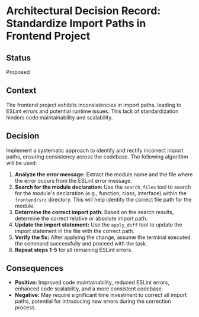 # Architectural Decision Record: Standardize Import Paths in Frontend Project

## Status

Proposed

## Context

The frontend project exhibits inconsistencies in import paths, leading to ESLint errors and potential runtime issues. This lack of standardization hinders code maintainability and scalability.

## Decision

Implement a systematic approach to identify and rectify incorrect import paths, ensuring consistency across the codebase. The following algorithm will be used:

1. **Analyze the error message:** Extract the module name and the file where the error occurs from the ESLint error message.
2. **Search for the module declaration:** Use the `search_files` tool to search for the module's declaration (e.g., function, class, interface) within the `frontend/src` directory. This will help identify the correct file path for the module.
3. **Determine the correct import path:** Based on the search results, determine the correct relative or absolute import path.
4. **Update the import statement:** Use the `apply_diff` tool to update the import statement in the file with the correct path.
5. **Verify the fix:** After applying the change, assume the terminal executed the command successfully and proceed with the task.
6. **Repeat steps 1-5** for all remaining ESLint errors.

## Consequences

* **Positive:** Improved code maintainability, reduced ESLint errors, enhanced code scalability, and a more consistent codebase.
* **Negative:** May require significant time investment to correct all import paths, potential for introducing new errors during the correction process.
